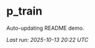 # p_train

Auto-updating README demo.

<!--START_SECTION:status-->
_Last run: 2025-10-13 20:22 UTC_
<!--END_SECTION:status-->




















































































































































































































































































































































































































































































































































































































































































































































































































































































































































































































































































































































































































































































